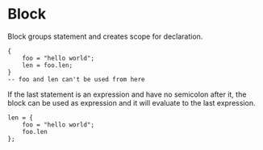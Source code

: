 # Block

Block groups statement and creates scope for declaration.

```butter
{
    foo = "hello world";
    len = foo.len;
}
-- foo and len can't be used from here
```

If the last statement is an expression and have no semicolon after it, the block can be used as expression and it will evaluate to the last expression.

```butter
len = {
    foo = "hello world";
    foo.len
};
```
